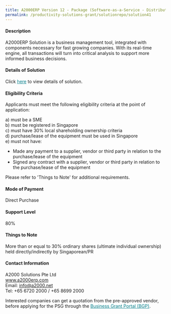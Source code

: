 ```yaml
---
title: A2000ERP Version 12 - Package (Software-as-a-Service - Distribution & Mobile Business for 5 Users)
permalink: /productivity-solutions-grant/solutionrepo/solution41
---
```


#### Description

A2000ERP Solution is a business management tool, integrated with components necessary for fast growing companies. With its real-time engine, all transactions will turn into critical analysis to support more informed business decisions. 

#### Details of Solution

Click <a href='https://gb-assist-staging.netlify.app/images/psg/A2000_Solutions_Annex_3_Part_4.pdf' style='color:#037e8a'>here</a> to view details of solution.

#### Eligibility Criteria

Applicants must meet the following eligibility criteria at the point of application:

a) must be a SME <br>
b) must be registered in Singapore <br>
c) must have 30% local shareholding ownership criteria <br>
d) purchase/lease of the equipment must be used in Singapore <br>
e) must not have:
- Made any payment to a supplier, vendor or third party in relation to the purchase/lease of the equipment
- Signed any contract with a supplier, vendor or third party in relation to the purchase/lease of the equipment

Please refer to 'Things to Note' for additional requirements.

#### Mode of Payment
Direct Purchase

#### Support Level
80%

#### Things to Note
More than or equal to 30% ordinary shares (ultimate individual ownership) held directly/indirectly by Singaporean/PR

#### Contact Information
A2000 Solutions Pte Ltd<br>www.a2000erp.com<br>Email: info@a2000.net<br>Tel: +65 6720 2000 / +65 8699 2000

Interested companies can get a quotation from the pre-approved vendor, before applying for the PSG through the <a target='_blank' style='color:#037e8a' href='https://www.businessgrants.gov.sg/'>Business Grant Portal (BGP)</a>.
